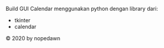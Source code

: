 Build GUI Calendar menggunakan python dengan library dari: 
- tkinter
- calendar

&copy; 2020 by nopedawn